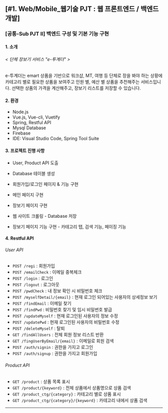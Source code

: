 ## [#1. Web/Mobile_웹기술 PJT : 웹 프론트엔드 / 백엔드 개발]

### [공통-Sub PJT II] 백엔드 구성 및 기본 기능 구현

#### 1. 소개

###### < 단체 장보기 서비스  "e-투계더" >

e-투계더는 emart 상품을 기반으로 워크샵, MT, 여행 등 단체로 장을 봐야 하는 상황에 카테고리 별로 필요한 상품을 보여주고 인원 별, 예산 별 상품을 추천해주는 서비스입니다. 선택한 상품의 가격을 계산해주고, 장보기 리스트를 저장할 수 있습니다.



#### 2. 환경

- Node.js
- Vue.js, Vue-cli, Vuetify
- Spring, Restful API
- Mysql Database
- Firebase
- IDE: Visual Studio Code, Spring Tool Suite



#### 3. 프로젝트 진행 사항

- User, Product API 도출
- Database 테이블 생성

- 회원가입/로그인 페이지 & 기능 구현
- 메인 페이지 구현
- 장보기 페이지 구현
- 웹 사이트 크롤링 - Database 저장
- 장보기 페이지 기능 구현 - 카테고리 탭, 검색 기능, 페이징 기능



#### 4. Restful API 

###### 	User API

- `POST /regi` : 회원가입
- `POST /emailCheck` : 이메일 중복체크
- `POST /login` : 로그인
- `POST /logout` : 로그아웃
- `POST /pwdCheck` : 내 정보 확인 시 비밀번호 체크
- `POST /myselfDetail/{email}` : 현재 로그인 되어있는 사용자의 상세정보 보기
- `POST /findEmail` : 이메일 찾기
- `POST /findPwd` : 비밀번호 찾기 및 임시 비밀번호 발급
- `POST /updateMyself` : 현재 로그인된 사용자의 정보 수정
- `POST /updatePwd` : 현재 로그인된 사용자의 비밀번호 수정
- `POST /deleteMyself` : 탈퇴
- `GET /findAllUsers` : 전체 회원 정보 리스트 반환
- `GET /fingUserByEmail/{email}` : 이메일로 회원 검색
- `POST /auth/signin` : 권한을 가지고 로그인
- `POST /auth/signup` : 권한을 가지고 회원가입



###### 	Product API

- `GET /product` : 상품 목록 표시
- `GET /product/{keyword}` : 전체 상품에서 상품명으로 상품 검색
- `GET /product_ctg/{category}` : 카테고리 별로 상품 표시
- `GET /product_ctg/{category}/{keyword}` : 카테고리 내에서 상품 검색



------

